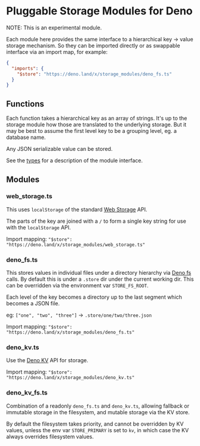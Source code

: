 # Pluggable Storage Modules for Deno

NOTE: This is an experimental module.

Each module here provides the same interface to a hierarchical key -> value
storage mechanism. So they can be imported directly or as swappable interface
via an import map, for example:

```json
{
  "imports": {
    "$store": "https://deno.land/x/storage_modules/deno_fs.ts"
  }
}
```

## Functions

Each function takes a hierarchical key as an array of strings. It's up to the
storage module how those are translated to the underlying storage. But it may be
best to assume the first level key to be a grouping level, eg. a database name.

Any JSON serializable value can be stored.

See the [types](./types.ts) for a description of the module interface.

## Modules

### web_storage.ts

This uses `localStorage` of the standard
[Web Storage](https://developer.mozilla.org/en-US/docs/Web/API/Web_Storage_API)
API.

The parts of the key are joined with a `/` to form a single key string for use
with the `localStorage` API.

Import mapping: `"$store": "https://deno.land/x/storage_modules/web_storage.ts"`

### deno_fs.ts

This stores values in individual files under a directory hierarchy via
[Deno fs](https://deno.land/api?s=Deno.readTextFile) calls. By default this is
under a `.store` dir under the current working dir. This can be overridden via
the environment var `STORE_FS_ROOT`.

Each level of the key becomes a directory up to the last segment which becomes a
JSON file.

eg: `["one", "two", "three"]` -> `.store/one/two/three.json`

Import mapping: `"$store": "https://deno.land/x/storage_modules/deno_fs.ts"`

### deno_kv.ts

Use the [Deno KV](https://deno.land/manual/runtime/kv) API for storage.

Import mapping: `"$store": "https://deno.land/x/storage_modules/deno_kv.ts"`

### deno_kv_fs.ts

Combination of a readonly `deno_fs.ts` and `deno_kv.ts`, allowing fallback or
immutable storage in the filesystem, and mutable storage via the KV store.

By default the filesystem takes priority, and cannot be overridden by KV values,
unless the env var `STORE_PRIMARY` is set to `kv`, in which case the KV always
overrides filesystem values.
